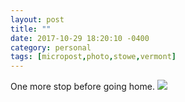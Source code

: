 ```yaml
---
layout: post
title: ""
date: 2017-10-29 18:20:10 -0400
category: personal
tags: [micropost,photo,stowe,vermont]
---
```


One more stop before going home. ![](https://thecave-com.s3.amazonaws.com/Photo-2017-10-29-18-18-rGlyosmMKbO7LIGaQnYc.jpg)

